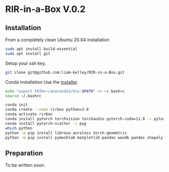 # RIR-in-a-Box V.0.2

## Installation

From a completely clean Ubuntu 20.04 installation

```bash
sudo apt install build-essential
sudo apt install git
```

Setup your ssh key.

```bash
git clone git@github.com:liam-kelley/RIR-in-a-Box.git
```

Conda installation
Use the [installer](https://www.anaconda.com/download/#linux).

```bash
echo "export PATH=~/anaconda3/bin:$PATH" >> ~/.bashrc
source ~/.bashrc
```

```bash
conda init
conda create --name rirbox python=3.8
conda activate rirbox
conda install pytorch torchvision torchaudio pytorch-cuda=11.8 -c pytorch -c nvidia
conda install pytorch-scatter -c pyg
which python
python -m pip install librosa auraloss torch-geometric
python -m pip install pymeshlab matplotlib pandas wandb pandas shapely pyroomacoustics
```

## Preparation

To be written soon.
